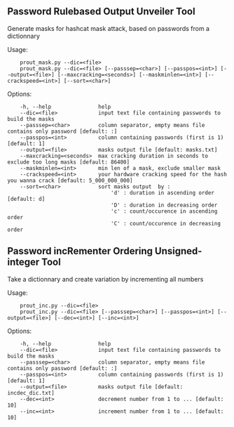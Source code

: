 Password Rulebased Output Unveiler Tool
--------
Generate masks for hashcat mask attack, based on passwords from a dictionnary

Usage:
````
	prout_mask.py --dic=<file>
	prout_mask.py --dic=<file> [--passsep=<char>] [--passpos=<int>] [--output=<file>] [--maxcracking=<seconds>] [--maskminlen=<int>] [--crackspeed=<int>] [--sort=<char>]
````

Options:
````
	-h, --help               help
	--dic=<file>             input text file containing passwords to build the masks
	--passsep=<char>         column separator, empty means file contains only password [default: :]
	--passpos=<int>          column containing passwords (first is 1) [default: 1]
	--output=<file>          masks output file [default: masks.txt]
	--maxcracking=<seconds>  max cracking duration in seconds to exclude too long masks [default: 86400]
	--maskminlen=<int>       min len of a mask, exclude smaller mask
	--crackspeed=<int>       your hardware cracking speed for the hash you wanna crack [default: 5_000_000_000]
	--sort=<char>            sort masks output  by :
                                 'd' : duration in ascending order [default: d]
                                 'D' : duration in decreasing order
                                 'c' : count/occurence in ascending order
                                 'C' : count/occurence in decreasing order
````


Password incRementer Ordering Unsigned-integer Tool
--------
Take a dictionnary and create variation by incrementing all numbers

Usage:
````
	prout_inc.py --dic=<file>
	prout_inc.py --dic=<file> [--passsep=<char>] [--passpos=<int>] [--output=<file>] [--dec=<int>] [--inc=<int>]
````

Options:
````
	-h, --help               help
	--dic=<file>             input text file containing passwords to build the masks
	--passsep=<char>         column separator, empty means file contains only password [default: :]
	--passpos=<int>          column containing passwords (first is 1) [default: 1]
	--output=<file>          masks output file [default: incdec_dic.txt]
	--dec=<int>              decrement number from 1 to ... [default: 10]
	--inc=<int>              increment number from 1 to ... [default: 10]
````